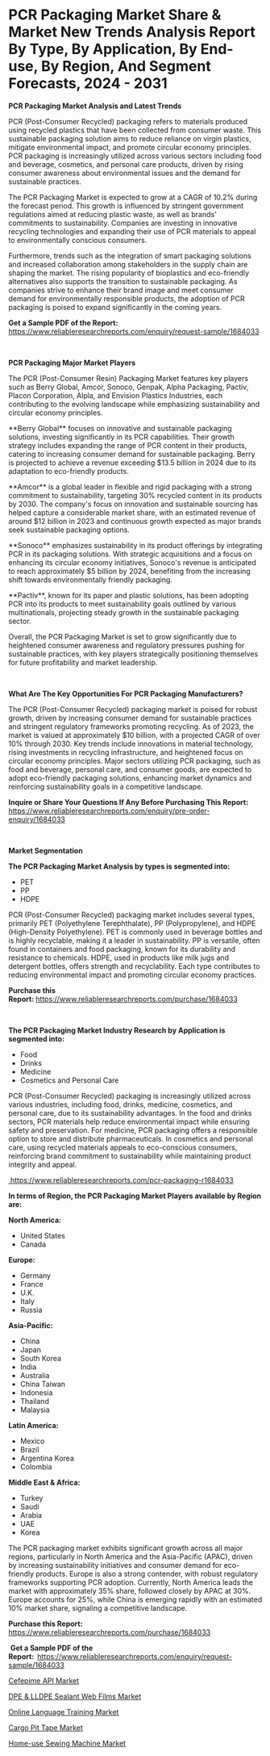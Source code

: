 <p><h1>PCR Packaging Market Share & Market New Trends Analysis Report By Type, By Application, By End-use, By Region, And Segment Forecasts, 2024 - 2031</h1></p><p><strong>PCR Packaging Market Analysis and Latest Trends</strong></p>
<p><p>PCR (Post-Consumer Recycled) packaging refers to materials produced using recycled plastics that have been collected from consumer waste. This sustainable packaging solution aims to reduce reliance on virgin plastics, mitigate environmental impact, and promote circular economy principles. PCR packaging is increasingly utilized across various sectors including food and beverage, cosmetics, and personal care products, driven by rising consumer awareness about environmental issues and the demand for sustainable practices.</p><p>The PCR Packaging Market is expected to grow at a CAGR of 10.2% during the forecast period. This growth is influenced by stringent government regulations aimed at reducing plastic waste, as well as brands' commitments to sustainability. Companies are investing in innovative recycling technologies and expanding their use of PCR materials to appeal to environmentally conscious consumers. </p><p>Furthermore, trends such as the integration of smart packaging solutions and increased collaboration among stakeholders in the supply chain are shaping the market. The rising popularity of bioplastics and eco-friendly alternatives also supports the transition to sustainable packaging. As companies strive to enhance their brand image and meet consumer demand for environmentally responsible products, the adoption of PCR packaging is poised to expand significantly in the coming years.</p></p>
<p><strong>Get a Sample PDF of the Report:&nbsp;</strong> <a href="https://www.reliableresearchreports.com/enquiry/request-sample/1684033?utm_campaign=41&utm_medium=2&utm_source=Github&utm_content=ia&utm_term=30122024&utm_id=pcr-packaging">https://www.reliableresearchreports.com/enquiry/request-sample/1684033</a></p>
<p>&nbsp;</p>
<p><strong>PCR Packaging Major Market Players</strong></p>
<p><p>The PCR (Post-Consumer Resin) Packaging Market features key players such as Berry Global, Amcor, Sonoco, Genpak, Alpha Packaging, Pactiv, Placon Corporation, Alpla, and Envision Plastics Industries, each contributing to the evolving landscape while emphasizing sustainability and circular economy principles.</p><p>**Berry Global** focuses on innovative and sustainable packaging solutions, investing significantly in its PCR capabilities. Their growth strategy includes expanding the range of PCR content in their products, catering to increasing consumer demand for sustainable packaging. Berry is projected to achieve a revenue exceeding $13.5 billion in 2024 due to its adaptation to eco-friendly products.</p><p>**Amcor** is a global leader in flexible and rigid packaging with a strong commitment to sustainability, targeting 30% recycled content in its products by 2030. The company's focus on innovation and sustainable sourcing has helped capture a considerable market share, with an estimated revenue of around $12 billion in 2023 and continuous growth expected as major brands seek sustainable packaging options.</p><p>**Sonoco** emphasizes sustainability in its product offerings by integrating PCR in its packaging solutions. With strategic acquisitions and a focus on enhancing its circular economy initiatives, Sonoco's revenue is anticipated to reach approximately $5 billion by 2024, benefiting from the increasing shift towards environmentally friendly packaging.</p><p>**Pactiv**, known for its paper and plastic solutions, has been adopting PCR into its products to meet sustainability goals outlined by various multinationals, projecting steady growth in the sustainable packaging sector.</p><p>Overall, the PCR Packaging Market is set to grow significantly due to heightened consumer awareness and regulatory pressures pushing for sustainable practices, with key players strategically positioning themselves for future profitability and market leadership.</p></p>
<p>&nbsp;</p>
<p><strong>What Are The Key Opportunities For PCR Packaging Manufacturers?</strong></p>
<p><p>The PCR (Post-Consumer Recycled) packaging market is poised for robust growth, driven by increasing consumer demand for sustainable practices and stringent regulatory frameworks promoting recycling. As of 2023, the market is valued at approximately $10 billion, with a projected CAGR of over 10% through 2030. Key trends include innovations in material technology, rising investments in recycling infrastructure, and heightened focus on circular economy principles. Major sectors utilizing PCR packaging, such as food and beverage, personal care, and consumer goods, are expected to adopt eco-friendly packaging solutions, enhancing market dynamics and reinforcing sustainability goals in a competitive landscape.</p></p>
<p><strong>Inquire or Share Your Questions If Any Before Purchasing This Report:</strong> <a href="https://www.reliableresearchreports.com/enquiry/pre-order-enquiry/1684033?utm_campaign=41&utm_medium=2&utm_source=Github&utm_content=ia&utm_term=30122024&utm_id=pcr-packaging">https://www.reliableresearchreports.com/enquiry/pre-order-enquiry/1684033</a></p>
<p>&nbsp;</p>
<p><strong>Market Segmentation</strong></p>
<p><strong>The PCR Packaging Market Analysis by types is segmented into:</strong></p>
<p><ul><li>PET</li><li>PP</li><li>HDPE</li></ul></p>
<p><p>PCR (Post-Consumer Recycled) packaging market includes several types, primarily PET (Polyethylene Terephthalate), PP (Polypropylene), and HDPE (High-Density Polyethylene). PET is commonly used in beverage bottles and is highly recyclable, making it a leader in sustainability. PP is versatile, often found in containers and food packaging, known for its durability and resistance to chemicals. HDPE, used in products like milk jugs and detergent bottles, offers strength and recyclability. Each type contributes to reducing environmental impact and promoting circular economy practices.</p></p>
<p><strong>Purchase this Report:&nbsp;</strong><a href="https://www.reliableresearchreports.com/purchase/1684033?utm_campaign=41&utm_medium=2&utm_source=Github&utm_content=ia&utm_term=30122024&utm_id=pcr-packaging">https://www.reliableresearchreports.com/purchase/1684033</a></p>
<p>&nbsp;</p>
<p><strong>The PCR Packaging Market Industry Research by Application is segmented into:</strong></p>
<p><ul><li>Food</li><li>Drinks</li><li>Medicine</li><li>Cosmetics and Personal Care</li></ul></p>
<p><p>PCR (Post-Consumer Recycled) packaging is increasingly utilized across various industries, including food, drinks, medicine, cosmetics, and personal care, due to its sustainability advantages. In the food and drinks sectors, PCR materials help reduce environmental impact while ensuring safety and preservation. For medicine, PCR packaging offers a responsible option to store and distribute pharmaceuticals. In cosmetics and personal care, using recycled materials appeals to eco-conscious consumers, reinforcing brand commitment to sustainability while maintaining product integrity and appeal.</p></p>
<p><a href="https://www.reliableresearchreports.com/pcr-packaging-r1684033?utm_campaign=41&utm_medium=2&utm_source=Github&utm_content=ia&utm_term=30122024&utm_id=pcr-packaging">&nbsp;https://www.reliableresearchreports.com/pcr-packaging-r1684033</a></p>
<p><strong>In terms of Region, the PCR Packaging Market Players available by Region are:</strong></p>
<p>
    <p> <strong> North America: </strong>
        <ul>
            <li>United States</li>
            <li>Canada</li>
        </ul>
        </p> 
    <p> <strong> Europe: </strong>
        <ul>
            <li>Germany</li>
            <li>France</li>
            <li>U.K.</li>
            <li>Italy</li>
            <li>Russia</li>
        </ul>
        </p> 
    <p> <strong> Asia-Pacific: </strong>
        <ul>
            <li>China</li>
            <li>Japan</li>
            <li>South Korea</li>
            <li>India</li>
            <li>Australia</li>
            <li>China Taiwan</li>
            <li>Indonesia</li>
            <li>Thailand</li>
            <li>Malaysia</li>
        </ul>
        </p> 
    <p> <strong> Latin America: </strong>
        <ul>
            <li>Mexico</li>
            <li>Brazil</li>
            <li>Argentina Korea</li>
            <li>Colombia</li>
        </ul>
        </p> 
    <p> <strong> Middle East & Africa: </strong>
        <ul>
            <li>Turkey</li>
            <li>Saudi</li>
            <li>Arabia</li>
            <li>UAE</li>
            <li>Korea</li>
        </ul>
    </p>
    </p>
<p><p>The PCR packaging market exhibits significant growth across all major regions, particularly in North America and the Asia-Pacific (APAC), driven by increasing sustainability initiatives and consumer demand for eco-friendly products. Europe is also a strong contender, with robust regulatory frameworks supporting PCR adoption. Currently, North America leads the market with approximately 35% share, followed closely by APAC at 30%. Europe accounts for 25%, while China is emerging rapidly with an estimated 10% market share, signaling a competitive landscape.</p></p>
<p><strong>Purchase this Report: </strong><a href="https://www.reliableresearchreports.com/purchase/1684033?utm_campaign=41&utm_medium=2&utm_source=Github&utm_content=ia&utm_term=30122024&utm_id=pcr-packaging">https://www.reliableresearchreports.com/purchase/1684033</a></p>
<p>&nbsp;<strong>Get a Sample PDF of the Report:&nbsp;&nbsp;</strong><a href="https://www.reliableresearchreports.com/enquiry/request-sample/1684033?utm_campaign=41&utm_medium=2&utm_source=Github&utm_content=ia&utm_term=30122024&utm_id=pcr-packaging">https://www.reliableresearchreports.com/enquiry/request-sample/1684033</a></p>
<p><strong></strong></p>
<p><p><a href="https://github.com/kbollin866/Market-Research-Report-List-1/blob/main/cefepime-api-market.md?utm_campaign=41&utm_medium=2&utm_source=Github&utm_content=ia&utm_term=30122024&utm_id=pcr-packaging">Cefepime API Market</a></p><p><a href="https://github.com/janraimondo83/Market-Research-Report-List-1/blob/main/dpe-lldpe-sealant-web-films-market.md?utm_campaign=41&utm_medium=2&utm_source=Github&utm_content=ia&utm_term=30122024&utm_id=pcr-packaging">DPE & LLDPE Sealant Web Films Market</a></p><p><a href="https://github.com/mauripalmi/Market-Research-Report-List-5/blob/main/online-language-training-market.md?utm_campaign=41&utm_medium=2&utm_source=Github&utm_content=ia&utm_term=30122024&utm_id=pcr-packaging">Online Language Training Market</a></p><p><a href="https://github.com/sholympia197070/Market-Research-Report-List-1/blob/main/cargo-pit-tape-market.md?utm_campaign=41&utm_medium=2&utm_source=Github&utm_content=ia&utm_term=30122024&utm_id=pcr-packaging">Cargo Pit Tape Market</a></p><p><a href="https://github.com/sca704osol/Market-Research-Report-List-1/blob/main/home-use-sewing-machine-market.md?utm_campaign=41&utm_medium=2&utm_source=Github&utm_content=ia&utm_term=30122024&utm_id=pcr-packaging">Home-use Sewing Machine Market</a></p></p>